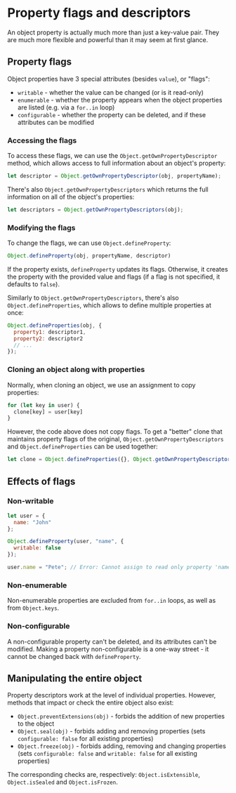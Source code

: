 # Property flags and descriptors

An object property is actually much more than just a key-value pair. They are much more 
flexible and powerful than it may seem at first glance.

## Property flags

Object properties have 3 special attributes (besides `value`), or "flags":

* `writable` - whether the value can be changed (or is it read-only)
* `enumerable` - whether the property appears when the object properties are listed (e.g.
via a `for..in` loop)
* `configurable` - whether the property can be deleted, and if these attributes can be modified

### Accessing the flags

To access these flags, we can use the `Object.getOwnPropertyDescriptor` method, which allows
access to full information about an object's property:

```js
let descriptor = Object.getOwnPropertyDescriptor(obj, propertyName);
```

There's also `Object.getOwnPropertyDescriptors` which returns the full information on all
of the object's properties:

```js
let descriptors = Object.getOwnPropertyDescriptors(obj);
```

### Modifying the flags

To change the flags, we can use `Object.defineProperty`:

```js
Object.defineProperty(obj, propertyName, descriptor)
```

If the property exists, `defineProperty` updates its flags. Otherwise, it creates the property
with the provided value and flags (if a flag is not specified, it defaults to `false`).

Similarly to `Object.getOwnPropertyDescriptors`, there's also `Object.defineProperties`,
which allows to define multiple properties at once:

```js
Object.defineProperties(obj, {
  property1: descriptor1,
  property2: descriptor2
  // ...
});
```

### Cloning an object along with properties

Normally, when cloning an object, we use an assignment to copy properties:

```js
for (let key in user) {
  clone[key] = user[key]
}
```

However, the code above does not copy flags. To get a "better" clone that maintains
property flags of the original, `Object.getOwnPropertyDescriptors` and `Object.defineProperties`
can be used together:

```js
let clone = Object.defineProperties({}, Object.getOwnPropertyDescriptors(obj));
```

## Effects of flags

### Non-writable

```js
let user = {
  name: "John"
};

Object.defineProperty(user, "name", {
  writable: false
});

user.name = "Pete"; // Error: Cannot assign to read only property 'name'
```

### Non-enumerable

Non-enumerable properties are excluded from `for..in` loops, as well as from `Object.keys`.

### Non-configurable

A non-configurable property can't be deleted, and its attributes can't be modified. Making
a property non-configurable is a one-way street - it cannot be changed back with `defineProperty`.

## Manipulating the entire object

Property descriptors work at the level of individual properties. However, methods that
impact or check the entire object also exist:

* `Object.preventExtensions(obj)` - forbids the addition of new properties to the object
* `Object.seal(obj)` - forbids adding and removing properties (sets `configurable: false`
for all existing properties)
* `Object.freeze(obj)` - forbids adding, removing and changing properties (sets `configurable: false`
and `writable: false` for all existing properties)

The corresponding checks are, respectively: `Object.isExtensible`, `Object.isSealed` and
`Object.isFrozen`.
